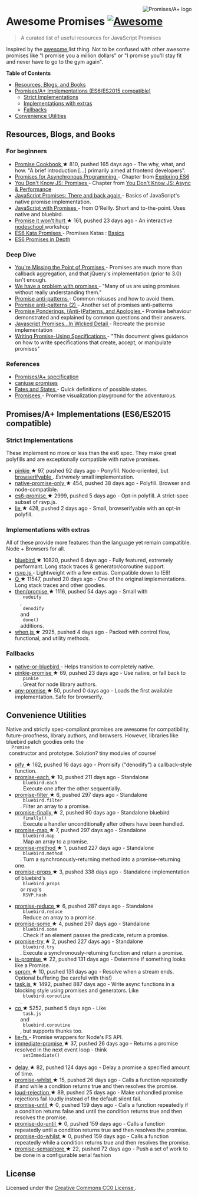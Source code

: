 <p>
 <a href="https://promisesaplus.com/">
  <img align="right" alt="Promises/A+ logo" src="https://promisesaplus.com/assets/logo-small.png"/>
 </a>
</p>
<h1>
 Awesome Promises
 <a href="https://github.com/sindresorhus/awesome">
  <img alt="Awesome" src="https://cdn.rawgit.com/sindresorhus/awesome/d7305f38d29fed78fa85652e3a63e154dd8e8829/media/badge.svg"/>
 </a>
</h1>
<blockquote>
 <p>
  A curated list of useful resources for JavaScript Promises
 </p>
</blockquote>
<p>
 Inspired by the
 <a href="https://github.com/sindresorhus/awesome">
  awesome
 </a>
 list thing. Not to be confused with other awesome promises like "I promise you a million dollars" or "I promise you'll stay fit and never have to go to the gym again".
</p>
<p>
 <strong>
  Table of Contents
 </strong>
</p>
<ul>
 <li>
  <a href="#resources-blogs-and-books">
   Resources, Blogs, and Books
  </a>
 </li>
 <li>
  <a href="#promisesa-implementations-es6es2015-compatible">
   Promises/A+ Implementations (ES6/ES2015 compatible)
  </a>
  <ul>
   <li>
    <a href="#strict-implementations">
     Strict Implementations
    </a>
   </li>
   <li>
    <a href="#implementations-with-extras">
     Implementations with extras
    </a>
   </li>
   <li>
    <a href="#fallbacks">
     Fallbacks
    </a>
   </li>
  </ul>
 </li>
 <li>
  <a href="#convenience-utilities">
   Convenience Utilities
  </a>
 </li>
</ul>
<h2>
 Resources, Blogs, and Books
</h2>
<h3>
 For beginners
</h3>
<ul>
 <li>
  <a href="https://github.com/mattdesl/promise-cookbook">
   Promise Cookbook
  </a>
  <span>
   &#9733 810, pushed 165 days ago
  </span>
  - The why, what, and how. "A brief introduction [...] primarily aimed at frontend developers".
 </li>
 <li>
  <a href="http://exploringjs.com/es6/ch_promises.html">
   Promises for Asynchronous Programming
  </a>
  - Chapter from
  <a href="http://exploringjs.com/">
   Exploring ES6
  </a>
 </li>
 <li>
  <a href="https://github.com/getify/You-Dont-Know-JS/blob/master/async%20&%20performance/ch3.md">
   You Don't Know JS: Promises
  </a>
  - Chapter from
  <a href="https://github.com/getify/You-Dont-Know-JS/tree/master/async%20%26%20performance">
   You Don't Know JS: Async & Performance
  </a>
 </li>
 <li>
  <a href="http://www.html5rocks.com/en/tutorials/es6/promises/">
   JavaScript Promises: There and back again
  </a>
  - Basics of JavaScript's native promise implementation.
 </li>
 <li>
  <a href="http://shop.oreilly.com/product/0636920032151.do">
   JavaScript with Promises
  </a>
  - from O'Reilly. Short and to-the-point. Uses native and bluebird.
 </li>
 <li>
  <a href="https://github.com/stevekane/promise-it-wont-hurt">
   Promise it won't hurt
  </a>
  <span>
   &#9733 161, pushed 23 days ago
  </span>
  - An interactive
  <a href="http://nodeschool.io/">
   nodeschool
  </a>
  workshop
 </li>
 <li>
  <a href="http://es6katas.org/">
   ES6 Kata Promises
  </a>
  - Promises Katas :
  <a href="http://tddbin.com/#?kata=es6/language/promise/basics">
   Basics
  </a>
 </li>
 <li>
  <a href="https://ponyfoo.com/articles/es6-promises-in-depth">
   ES6 Promises in Depth
  </a>
 </li>
</ul>
<h3>
 Deep Dive
</h3>
<ul>
 <li>
  <a href="https://blog.domenic.me/youre-missing-the-point-of-promises/">
   You're Missing the Point of Promises
  </a>
  - Promises are much more than callback aggregation, and that jQuery's implementation (prior to 3.0) isn't enough.
 </li>
 <li>
  <a href="https://pouchdb.com/2015/05/18/we-have-a-problem-with-promises.html">
   We have a problem with promises
  </a>
  - "Many of us are using promises without really understanding them."
 </li>
 <li>
  <a href="https://github.com/petkaantonov/bluebird/wiki/Promise-anti-patterns">
   Promise anti-patterns
  </a>
  - Common misuses and how to avoid them.
 </li>
 <li>
  <a href="http://taoofcode.net/promise-anti-patterns/">
   Promise anti-patterns (2)
  </a>
  - Another set of promises anti-patterns
 </li>
 <li>
  <a href="https://sdgluck.github.io/2015/08/24/promise-ponderings-patterns-apologies/">
   Promise Ponderings, (Anti-)Patterns, and Apologies
  </a>
  - Promise behaviour demonstrated and explained by common questions and their answers.
 </li>
 <li>
  <a href="http://www.mattgreer.org/articles/promises-in-wicked-detail/">
   Javascript Promises...In Wicked Detail
  </a>
  - Recreate the promise implementation
 </li>
 <li>
  <a href="https://www.w3.org/2001/tag/doc/promises-guide">
   Writing Promise-Using Specifications
  </a>
  - "This document gives guidance on how to write specifications that create, accept, or manipulate promises"
 </li>
</ul>
<h3>
 References
</h3>
<ul>
 <li>
  <a href="https://promisesaplus.com/">
   Promises/A+ specification
  </a>
 </li>
 <li>
  <a href="http://caniuse.com/#feat=promises">
   caniuse promises
  </a>
 </li>
 <li>
  <a href="https://github.com/domenic/promises-unwrapping/blob/master/docs/states-and-fates.md">
   Fates and States
  </a>
  - Quick definitions of possible states.
 </li>
 <li>
  <a href="https://bevacqua.github.io/promisees/">
   Promisees
  </a>
  - Promise visualization playground for the adventurous.
 </li>
</ul>
<h2>
 Promises/A+ Implementations (ES6/ES2015 compatible)
</h2>
<h3>
 Strict Implementations
</h3>
<p>
 These implement no more or less than the es6 spec. They make great polyfills and are exceptionally compatible with native promises.
</p>
<ul>
 <li>
  <a href="https://github.com/floatdrop/pinkie">
   pinkie
  </a>
  <span>
   &#9733 97, pushed 92 days ago
  </span>
  - Ponyfill. Node-oriented, but
  <a href="https://github.com/substack/node-browserify">
   browserifyable
  </a>
  .
  <em>
   Extremely
  </em>
  small implementation.
 </li>
 <li>
  <a href="https://github.com/getify/native-promise-only">
   native-promise-only
  </a>
  <span>
   &#9733 454, pushed 38 days ago
  </span>
  - Polyfill. Browser and node-compatible.
 </li>
 <li>
  <a href="https://github.com/stefanpenner/es6-promise">
   es6-promise
  </a>
  <span>
   &#9733 2999, pushed 5 days ago
  </span>
  - Opt-in polyfill. A strict-spec subset of rsvp.js.
 </li>
 <li>
  <a href="https://github.com/calvinmetcalf/lie">
   lie
  </a>
  <span>
   &#9733 428, pushed 2 days ago
  </span>
  - Small, browserifyable with an opt-in polyfill.
 </li>
</ul>
<h3>
 Implementations with extras
</h3>
<p>
 All of these provide more features than the language yet remain compatible. Node + Browsers for all.
</p>
<ul>
 <li>
  <a href="https://github.com/petkaantonov/bluebird">
   bluebird
  </a>
  <span>
   &#9733 10820, pushed 6 days ago
  </span>
  - Fully featured, extremely performant. Long stack traces & generator/coroutine support.
 </li>
 <li>
  <a href="https://github.com/tildeio/rsvp.js/">
   rsvp.js
  </a>
  - Lightweight with a few extras. Compatible down to IE6!
 </li>
 <li>
  <a href="https://github.com/kriskowal/q">
   Q
  </a>
  <span>
   &#9733 11547, pushed 20 days ago
  </span>
  - One of the original implementations. Long stack traces and other goodies.
 </li>
 <li>
  <a href="https://github.com/then/promise">
   then/promise
  </a>
  <span>
   &#9733 1116, pushed 54 days ago
  </span>
  - Small with
  <code>
   nodeify
  </code>
  ,
  <code>
   denodify
  </code>
  and
  <code>
   done()
  </code>
  additions.
 </li>
 <li>
  <a href="https://github.com/cujojs/when">
   when.js
  </a>
  <span>
   &#9733 2925, pushed 4 days ago
  </span>
  - Packed with control flow, functional, and utility methods.
 </li>
</ul>
<h3>
 Fallbacks
</h3>
<ul>
 <li>
  <a href="https://www.npmjs.com/package/native-or-bluebird">
   native-or-bluebird
  </a>
  - Helps transition to completely native.
 </li>
 <li>
  <a href="https://github.com/floatdrop/pinkie-promise">
   pinkie-promise
  </a>
  <span>
   &#9733 69, pushed 23 days ago
  </span>
  - Use native, or fall back to
  <code>
   pinkie
  </code>
  . Great for node library authors.
 </li>
 <li>
  <a href="https://github.com/kevinbeaty/any-promise">
   any-promise
  </a>
  <span>
   &#9733 50, pushed 0 days ago
  </span>
  - Loads the first available implementation. Safe for browserify.
 </li>
</ul>
<h2>
 Convenience Utilities
</h2>
<p>
 Native and strictly spec-compliant promises are awesome for compatibility, future-proofness, library authors, and browsers. However, libraries like bluebird patch goodies onto the
 <code>
  Promise
 </code>
 constructor and prototype. Solution? tiny modules of course!
</p>
<ul>
 <li>
  <a href="https://github.com/sindresorhus/pify">
   pify
  </a>
  <span>
   &#9733 162, pushed 16 days ago
  </span>
  - Promisify ("denodify") a callback-style function.
 </li>
 <li>
  <a href="https://github.com/yoshuawuyts/promise-each">
   promise-each
  </a>
  <span>
   &#9733 10, pushed 211 days ago
  </span>
  - Standalone
  <code>
   bluebird.each
  </code>
  . Execute one after the other sequentially.
 </li>
 <li>
  <a href="https://github.com/yoshuawuyts/promise-filter">
   promise-filter
  </a>
  <span>
   &#9733 6, pushed 297 days ago
  </span>
  - Standalone
  <code>
   bluebird.filter
  </code>
  . Filter an array to a promise.
 </li>
 <li>
  <a href="https://github.com/blakeembrey/promise-finally">
   promise-finally
  </a>
  <span>
   &#9733 2, pushed 90 days ago
  </span>
  - Standalone bluebird
  <code>
   finally()
  </code>
  . Execute a handler unconditionally after others have been handled.
 </li>
 <li>
  <a href="https://github.com/yoshuawuyts/promise-map">
   promise-map
  </a>
  <span>
   &#9733 7, pushed 297 days ago
  </span>
  - Standalone
  <code>
   bluebird.map
  </code>
  . Map an array to a promise.
 </li>
 <li>
  <a href="https://github.com/wbinnssmith/promise-method">
   promise-method
  </a>
  <span>
   &#9733 1, pushed 227 days ago
  </span>
  - Standalone
  <code>
   bluebird.method
  </code>
  . Turn a synchronously-returning method into a promise-returning one.
 </li>
 <li>
  <a href="https://github.com/exponentjs/promise-props">
   promise-props
  </a>
  <span>
   &#9733 3, pushed 338 days ago
  </span>
  - Standalone implementation of bluebird's
  <code>
   bluebird.props
  </code>
  or rsvp's
  <code>
   RSVP.hash
  </code>
 </li>
 <li>
  <a href="https://github.com/yoshuawuyts/promise-reduce">
   promise-reduce
  </a>
  <span>
   &#9733 6, pushed 287 days ago
  </span>
  - Standalone
  <code>
   bluebird.reduce
  </code>
  . Reduce an array to a promise.
 </li>
 <li>
  <a href="https://github.com/yoshuawuyts/promise-some">
   promise-some
  </a>
  <span>
   &#9733 4, pushed 297 days ago
  </span>
  - Standalone
  <code>
   bluebird.some
  </code>
  . Check if an element passes the predicate, return a promise.
 </li>
 <li>
  <a href="https://github.com/wbinnssmith/promise-try">
   promise-try
  </a>
  <span>
   &#9733 2, pushed 227 days ago
  </span>
  - Standalone
  <code>
   bluebird.try
  </code>
  . Execute a synchronously-returning function and return a promise.
 </li>
 <li>
  <a href="https://github.com/then/is-promise">
   is-promise
  </a>
  <span>
   &#9733 22, pushed 131 days ago
  </span>
  - Determine if something looks like a Promise.
 </li>
 <li>
  <a href="https://github.com/then/sprom">
   sprom
  </a>
  <span>
   &#9733 10, pushed 131 days ago
  </span>
  - Resolve when a stream ends. Optional buffering (be careful with this!)
 </li>
 <li>
  <a href="https://github.com/mozilla/task.js">
   task.js
  </a>
  <span>
   &#9733 1492, pushed 887 days ago
  </span>
  - Write async functions in a blocking style using promises and generators. Like
  <code>
   bluebird.coroutine
  </code>
  .
 </li>
 <li>
  <a href="https://github.com/tj/co">
   co
  </a>
  <span>
   &#9733 5252, pushed 5 days ago
  </span>
  - Like
  <code>
   task.js
  </code>
  and
  <code>
   bluebird.coroutine
  </code>
  , but supports thunks too.
 </li>
 <li>
  <a href="https://www.npmjs.com/package/lie-fs">
   lie-fs
  </a>
  - Promise wrappers for Node's FS API.
 </li>
 <li>
  <a href="https://github.com/sindresorhus/immediate-promise">
   immediate-promise
  </a>
  <span>
   &#9733 37, pushed 26 days ago
  </span>
  - Returns a promise resolved in the next event loop - think
  <code>
   setImmediate()
  </code>
  .
 </li>
 <li>
  <a href="https://github.com/sindresorhus/delay">
   delay
  </a>
  <span>
   &#9733 82, pushed 124 days ago
  </span>
  - Delay a promise a specified amount of time.
 </li>
 <li>
  <a href="https://github.com/sindresorhus/promise-whilst">
   promise-whilst
  </a>
  <span>
   &#9733 15, pushed 26 days ago
  </span>
  - Calls a function repeatedly if and while a condition returns true and then resolves the promise.
 </li>
 <li>
  <a href="https://github.com/sindresorhus/loud-rejection">
   loud-rejection
  </a>
  <span>
   &#9733 89, pushed 25 days ago
  </span>
  - Make unhandled promise rejections fail loudly instead of the default silent fail.
 </li>
 <li>
  <a href="https://github.com/busterc/promise-until">
   promise-until
  </a>
  <span>
   &#9733 0, pushed 159 days ago
  </span>
  - Calls a function repeatedly if a condition returns false and until the condition returns true and then resolves the promise.
 </li>
 <li>
  <a href="https://github.com/busterc/promise-do-until">
   promise-do-until
  </a>
  <span>
   &#9733 0, pushed 159 days ago
  </span>
  - Calls a function repeatedly until a condition returns true and then resolves the promise.
 </li>
 <li>
  <a href="https://github.com/busterc/promise-do-whilst">
   promise-do-whilst
  </a>
  <span>
   &#9733 0, pushed 159 days ago
  </span>
  - Calls a function repeatedly while a condition returns true and then resolves the promise.
 </li>
 <li>
  <a href="https://github.com/samccone/promise-semaphore">
   promise-semaphore
  </a>
  <span>
   &#9733 22, pushed 72 days ago
  </span>
  - Push a set of work to be done in a configurable serial fashion
 </li>
</ul>
<h2>
 License
</h2>
<p>
 Licensed under the
 <a href="https://creativecommons.org/publicdomain/zero/1.0/">
  Creative Commons CC0 License
 </a>
 .
</p>
